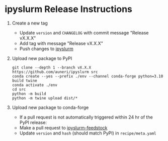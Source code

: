 # ipyslurm Release Instructions

1. Create a new tag

    * Update `version` and `CHANGELOG` with commit message "Release vX.X.X"
    * Add tag with message "Release vX.X.X"
    * Push changes to [ipyslurm](https://github.com/auneri/ipyslurm)

2. Upload new package to PyPI

    ```shell
    git clone --depth 1 --branch vX.X.X https://github.com/auneri/ipyslurm src
    conda create --yes --prefix ./env --channel conda-forge python=3.10 build twine
    conda activate ./env
    cd src
    python -m build
    python -m twine upload dist/*
    ```

3. Upload new package to conda-forge

    * If a pull request is not automatically triggered within 24 hr of the PyPI release:
    * Make a pull request to [ipyslurm-feedstock](https://github.com/conda-forge/ipyslurm-feedstock)
    * Update `version` and `hash` (should match PyPI) in `recipe/meta.yaml`
